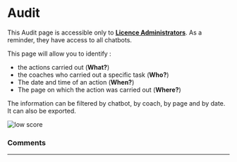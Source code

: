 # Audit


This Audit page is accessible only to [**Licence Administrators**](/documentation/virtual-agent-studio/chatbot/licence_administrators.md). As a reminder, they have access to all chatbots.


This page will allow you to identify :
- the actions carried out (**What?**)
- the coaches who carried out a specific task (**Who?**)
- The date and time of an action (**When?**) 
- The page on which the action was carried out (**Where?**)

The information can be filtered by chatbot, by coach, by page and by date. It can also be exported. 

<div class="image_center">
  <img :src="$withBase('/assets/img/virtual-agent-studio/home/home6e.png')" alt="low score">
</div>


### Comments
---

<Comments />
